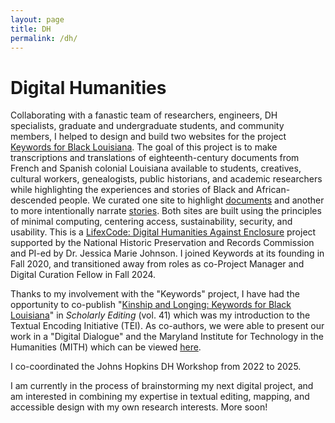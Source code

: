 ```yaml
---
layout: page
title: DH
permalink: /dh/
---
```

# Digital Humanities  
  
Collaborating with a fanastic team of researchers, engineers, DH specialists, graduate and undergraduate students, and community members, I helped to design and build two websites for the project [Keywords for Black Louisiana](https://keywordsforblacklouisiana.org/). The goal of this project is to make transcriptions and translations of eighteenth-century documents from French and Spanish colonial Louisiana available to students, creatives, cultural workers, genealogists, public historians, and academic researchers while highlighting the experiences and stories of Black and African-descended people. We curated one site to highlight [documents](https://docs.k4bl.org) and another to more intentionally narrate [stories](https://stories.k4bl.org). Both sites are built using the principles of minimal computing, centering access, sustainability, security, and usability. This is a [LifexCode: Digital Humanities Against Enclosure](https://lifexcode.org) project supported by the National Historic Preservation and Records Commission and PI-ed by Dr. Jessica Marie Johnson. I joined Keywords at its founding in Fall 2020, and transitioned away from roles as co-Project Manager and Digital Curation Fellow in Fall 2024.  
  
Thanks to my involvement with the "Keywords" project, I have had the opportunity to co-publish "[Kinship and Longing: Keywords for Black Louisiana](https://scholarlyediting.org/issues/41/kinship-and-longing/)" in *Scholarly Editing* (vol. 41) which was my introduction to the Textual Encoding Initiative (TEI). As co-authors, we were able to present our work in a "Digital Dialogue" and the Maryland Institute for Technology in the Humanities (MITH) which can be viewed [here](https://www.youtube.com/live/WBRFbY0uTus?si=xXN3_HeRou3N79Yj).  
  
I co-coordinated the Johns Hopkins DH Workshop from 2022 to 2025.  
  
I am currently in the process of brainstorming my next digital project, and am interested in combining my expertise in textual editing, mapping, and accessible design with my own research interests. More soon!